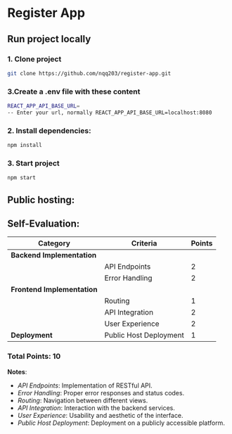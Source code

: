 # Register App 

## Run project locally
### 1. Clone project
```bash
git clone https://github.com/nqq203/register-app.git
```

### 3.Create a .env file with these content
```bash
REACT_APP_API_BASE_URL=
-- Enter your url, normally REACT_APP_API_BASE_URL=localhost:8080
```

### 2. Install dependencies:
```bash
npm install
```

### 3. Start project
```bash
npm start
```

## Public hosting: 


## Self-Evaluation: 
| Category              | Criteria             | Points |
|-----------------------|----------------------|--------|
| **Backend Implementation** |                      |        |
|                       | API Endpoints        | 2      |
|                       | Error Handling       | 2      |
| **Frontend Implementation** |                     |        |
|                       | Routing              | 1      |
|                       | API Integration      | 2      |
|                       | User Experience      | 2      |
| **Deployment**          | Public Host Deployment | 1      |

### Total Points: 10

**Notes**:
- *API Endpoints*: Implementation of RESTful API.
- *Error Handling*: Proper error responses and status codes.
- *Routing*: Navigation between different views.
- *API Integration*: Interaction with the backend services.
- *User Experience*: Usability and aesthetic of the interface.
- *Public Host Deployment*: Deployment on a publicly accessible platform.
